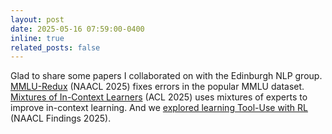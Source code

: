 ```yaml
---
layout: post
date: 2025-05-16 07:59:00-0400
inline: true
related_posts: false
---
```


Glad to share some papers I collaborated on with the Edinburgh NLP group. [MMLU-Redux](https://arxiv.org/abs/2406.04127) (NAACL 2025) fixes errors in the popular  MMLU dataset. [Mixtures of In-Context Learners](https://arxiv.org/abs/2411.02830) (ACL 2025) uses mixtures of experts to improve in-context learning. And we [explored learning Tool-Use with RL](https://arxiv.org/abs/2502.05867) (NAACL Findings 2025). 